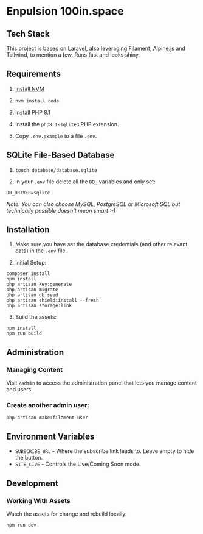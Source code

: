 # Enpulsion 100in.space

## Tech Stack

This project is based on Laravel, also leveraging Filament, Alpine.js and Tailwind, to mention a few.
Runs fast and looks shiny.

## Requirements

1. [Install NVM](https://github.com/nvm-sh/nvm#installing-and-updating)

2. `nvm install node`

3. Install PHP 8.1

4. Install the `php8.1-sqlite3` PHP extension.

5. Copy `.env.example` to a file `.env`.

## SQLite File-Based Database

1. `touch database/database.sqlite`

2. In your `.env` file delete all the `DB_` variables and only set:
```
DB_DRIVER=sqlite
```

*Note: You can also choose MySQL, PostgreSQL or Microsoft SQL but technically possible doesn't mean smart :-)*

## Installation

1. Make sure you have set the database credentials (and other relevant data) in the `.env` file.

2. Initial Setup:
```
composer install
npm install
php artisan key:generate
php artisan migrate
php artisan db:seed
php artisan shield:install --fresh
php artisan storage:link
```

3. Build the assets:
```
npm install
npm run build
```

## Administration

### Managing Content

Visit `/admin` to access the administration panel that lets you manage content and users.

### Create another admin user:
```
php artisan make:filament-user
```

## Environment Variables

- `SUBSCRIBE_URL` - Where the subscribe link leads to. Leave empty to hide the button.
- `SITE_LIVE` - Controls the Live/Coming Soon mode.

## Development

### Working With Assets

Watch the assets for change and rebuild locally:
```
npm run dev
```
